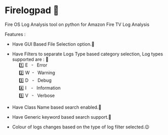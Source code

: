 # Firelogpad :dart:
Fire OS Log Analysis tool on python for Amazon Fire TV Log Analysis

Features :

* Have GUI Based File Selection option.:file_folder:

* Have Filters to separate Logs Type based category selection, Log types supported are : :vertical_traffic_light:
    </br>&ensp;&ensp;&ensp;:one: E &ensp;- &ensp;Error
    </br>&ensp;&ensp;&ensp;:two: W &nbsp;- &ensp;Warning
    </br>&ensp;&ensp;&ensp;:three: D &nbsp;&nbsp;- &ensp;Debug
    </br>&ensp;&ensp;&ensp;:four: I &ensp;&nbsp;- &ensp;Information
    </br>&ensp;&ensp;&ensp;:five: V &ensp;- &ensp;Verbose
    
* Have Class Name based search enabled.:mega:

* Have Generic keyword based search support.:microscope:

* Colour of logs changes based on the type of log filter selected.:wink:
